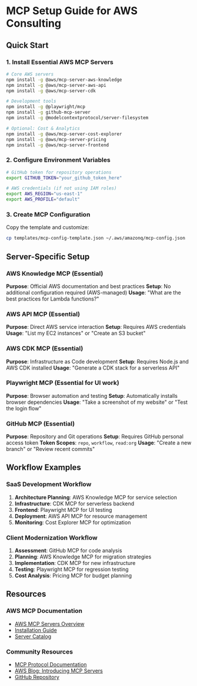 # MCP Setup Guide for AWS Consulting

## Quick Start

### 1. Install Essential AWS MCP Servers

```bash
# Core AWS servers
npm install -g @aws/mcp-server-aws-knowledge
npm install -g @aws/mcp-server-aws-api  
npm install -g @aws/mcp-server-cdk

# Development tools
npm install -g @playwright/mcp
npm install -g github-mcp-server
npm install -g @modelcontextprotocol/server-filesystem

# Optional: Cost & Analytics
npm install -g @aws/mcp-server-cost-explorer
npm install -g @aws/mcp-server-pricing
npm install -g @aws/mcp-server-frontend
```

### 2. Configure Environment Variables

```bash
# GitHub token for repository operations
export GITHUB_TOKEN="your_github_token_here"

# AWS credentials (if not using IAM roles)
export AWS_REGION="us-east-1"
export AWS_PROFILE="default"
```

### 3. Create MCP Configuration

Copy the template and customize:
```bash
cp templates/mcp-config-template.json ~/.aws/amazonq/mcp-config.json
```

## Server-Specific Setup

### AWS Knowledge MCP (Essential)
**Purpose**: Official AWS documentation and best practices
**Setup**: No additional configuration required (AWS-managed)
**Usage**: "What are the best practices for Lambda functions?"

### AWS API MCP (Essential) 
**Purpose**: Direct AWS service interaction
**Setup**: Requires AWS credentials
**Usage**: "List my EC2 instances" or "Create an S3 bucket"

### AWS CDK MCP (Essential)
**Purpose**: Infrastructure as Code development
**Setup**: Requires Node.js and AWS CDK installed
**Usage**: "Generate a CDK stack for a serverless API"

### Playwright MCP (Essential for UI work)
**Purpose**: Browser automation and testing
**Setup**: Automatically installs browser dependencies
**Usage**: "Take a screenshot of my website" or "Test the login flow"

### GitHub MCP (Essential)
**Purpose**: Repository and Git operations
**Setup**: Requires GitHub personal access token
**Token Scopes**: `repo`, `workflow`, `read:org`
**Usage**: "Create a new branch" or "Review recent commits"

## Workflow Examples

### SaaS Development Workflow
1. **Architecture Planning**: AWS Knowledge MCP for service selection
2. **Infrastructure**: CDK MCP for serverless backend
3. **Frontend**: Playwright MCP for UI testing
4. **Deployment**: AWS API MCP for resource management
5. **Monitoring**: Cost Explorer MCP for optimization

### Client Modernization Workflow  
1. **Assessment**: GitHub MCP for code analysis
2. **Planning**: AWS Knowledge MCP for migration strategies
3. **Implementation**: CDK MCP for new infrastructure
4. **Testing**: Playwright MCP for regression testing
5. **Cost Analysis**: Pricing MCP for budget planning

## Resources

### AWS MCP Documentation
- [AWS MCP Servers Overview](https://awslabs.github.io/mcp/)
- [Installation Guide](https://awslabs.github.io/mcp/installation)
- [Server Catalog](https://awslabs.github.io/mcp/servers/)

### Community Resources
- [MCP Protocol Documentation](https://modelcontextprotocol.io/)
- [AWS Blog: Introducing MCP Servers](https://aws.amazon.com/blogs/machine-learning/introducing-aws-mcp-servers-for-code-assistants-part-1/)
- [GitHub Repository](https://github.com/awslabs/mcp)